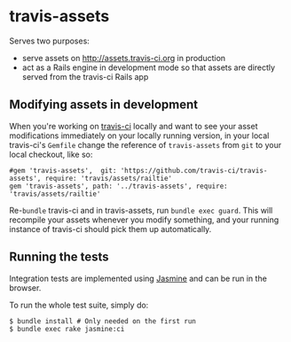 # travis-assets

Serves two purposes:

* serve assets on http://assets.travis-ci.org in production
* act as a Rails engine in development mode so that assets are directly served from the travis-ci Rails app

## Modifying assets in development

When you're working on [travis-ci](https://github.com/travis-ci/travis-ci) locally and want to see your asset 
modifications immediately on your locally running version, in your local travis-ci's `Gemfile` change the 
reference of `travis-assets` from `git` to your local checkout, like so:

    #gem 'travis-assets',  git: 'https://github.com/travis-ci/travis-assets', require: 'travis/assets/railtie'
    gem 'travis-assets', path: '../travis-assets', require: 'travis/assets/railtie'
    
Re-`bundle` travis-ci and in travis-assets, run `bundle exec guard`. This will recompile your assets whenever you
modify something, and your running instance of travis-ci should pick them up automatically.

## Running the tests

Integration tests are implemented using [Jasmine](http://pivotal.github.com/jasmine) and can be run in the browser.

To run the whole test suite, simply do:

```
$ bundle install # Only needed on the first run
$ bundle exec rake jasmine:ci
```